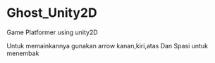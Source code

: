 # Ghost_Unity2D
Game Platformer using unity2D

Untuk memainkannya gunakan arrow kanan,kiri,atas
Dan Spasi untuk menembak

